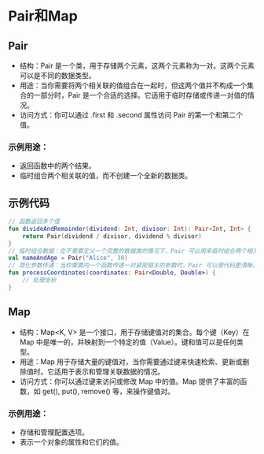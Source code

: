 # Pair和Map

## Pair

-   结构：Pair 是一个类，用于存储两个元素，这两个元素称为一对。这两个元素可以是不同的数据类型。
-   用途：当你需要将两个相关联的值组合在一起时，但这两个值并不构成一个集合的一部分时，Pair 是一个合适的选择。它适用于临时存储或传递一对值的情况。
-   访问方式：你可以通过 .first 和 .second 属性访问 Pair 的第一个和第二个值。

### 示例用途：

-   返回函数中的两个结果。
-   临时组合两个相关联的值，而不创建一个全新的数据类。

## 示例代码

```kt
// 函数返回多个值
fun divideAndRemainder(dividend: Int, divisor: Int): Pair<Int, Int> {
    return Pair(dividend / divisor, dividend % divisor)
}
// 临时组合数据：在不需要定义一个完整的数据类的情况下，Pair 可以用来临时组合两个相关的数据。
val nameAndAge = Pair("Alice", 30)
// 简化参数传递：当你需要向一个函数传递一对紧密相关的参数时，Pair 可以使代码更清晰。
fun processCoordinates(coordinates: Pair<Double, Double>) {
    // 处理坐标
}
```

## Map

-   结构：Map<K, V> 是一个接口，用于存储键值对的集合。每个键（Key）在 Map 中是唯一的，并映射到一个特定的值（Value）。键和值可以是任何类型。
-   用途：Map 用于存储大量的键值对，当你需要通过键来快速检索、更新或删除值时。它适用于表示和管理关联数据的情况。
-   访问方式：你可以通过键来访问或修改 Map 中的值。Map 提供了丰富的函数，如 get(), put(), remove() 等，来操作键值对。

### 示例用途：

-   存储和管理配置选项。
-   表示一个对象的属性和它们的值。
